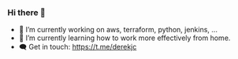 ### Hi there 👋

- 🔭 I’m currently working on aws, terraform, python, jenkins, ...
- 🌱 I’m currently learning how to work more effectively from home.
- 🗨️ Get in touch: https://t.me/derekjc
<!-- - 👯 I’m looking to collaborate on ...
- 🤔 I’m looking for help with ...
- 💬 Ask me about ...
- 📫 How to reach me: ...
- 😄 Pronouns: ...
- ⚡ Fun fact: ...
 -->
